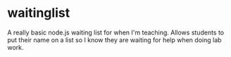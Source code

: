 waitinglist
===========

A really basic node.js waiting list for when I'm teaching. Allows students to put their name on a list so I know they are waiting for help when doing lab work.
